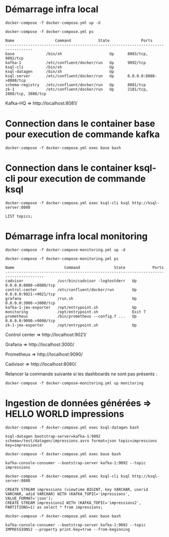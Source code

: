 # Démarrage infra local

```
docker-compose -f docker-compose.yml up -d

docker-compose -f docker-compose.yml ps

Name                  Command            State              Ports
----------------------------------------------------------------------------------
base              /bin/sh                     Up      8083/tcp, 9092/tcp
kafka-1           /etc/confluent/docker/run   Up      9092/tcp
ksql-cli          /bin/sh                     Up
ksql-datagen      /bin/sh                     Up
ksql-server       /etc/confluent/docker/run   Up      0.0.0.0:8088->8088/tcp
schema-registry   /etc/confluent/docker/run   Up      8081/tcp
zk-1              /etc/confluent/docker/run   Up      2181/tcp, 2888/tcp, 3888/tcp
```

Kafka-HQ => http://localhost:8081/


# Connection dans le container base pour execution de commande kafka

```
docker-compose -f docker-compose.yml exec base bash
```

# Connection dans le container ksql-cli pour execution de commande ksql

```
docker-compose -f docker-compose.yml exec ksql-cli ksql http://ksql-server:8088

LIST topics;
```

# Démarrage infra local monitoring

```
docker-compose -f docker-compose-monitoring.yml up -d

docker-compose -f docker-compose-monitoring.yml ps

Name                      Command               State            Ports
---------------------------------------------------------------------------------------
cadvisor               /usr/bin/cadvisor -logtostderr   Up       0.0.0.0:8080->8080/tcp
control-center         /etc/confluent/docker/run        Up       0.0.0.0:9021->9021/tcp
grafana                /run.sh                          Up       0.0.0.0:3000->3000/tcp
kafka-1-jmx-exporter   /opt/entrypoint.sh               Up
monitoring             /opt/entrypoint.sh               Exit 7
prometheus             /bin/prometheus --config.f ...   Up       0.0.0.0:9090->9090/tcp
zk-1-jmx-exporter      /opt/entrypoint.sh               Up
```

Control center => http://localhost:9021/

Grafana => http://localhost:3000/

Prometheus => http://localhost:9090/

Cadvisor => http://localhost:8080/


Relancer la commande suivante si les dashboards ne sont pas présents :

```
docker-compose -f docker-compose-monitoring.yml up monitoring
```

# Ingestion de données générées => HELLO WORLD impressions

```
docker-compose -f docker-compose.yml exec ksql-datagen bash

ksql-datagen bootstrap-server=kafka-1:9092 schema=/test/datagen/impressions.avro format=json topic=impressions key=impressionid
```

```
docker-compose -f docker-compose.yml exec base bash

kafka-console-consumer --bootstrap-server kafka-1:9092 --topic impressions
```

```
docker-compose -f docker-compose.yml exec ksql-cli ksql http://ksql-server:8088

CREATE STREAM impressions (viewtime BIGINT, key VARCHAR, userid VARCHAR, adid VARCHAR) WITH (KAFKA_TOPIC='impressions', VALUE_FORMAT='json');
CREATE STREAM impressions2 WITH (KAFKA_TOPIC='impressions2', PARTITIONS=1) as select * from impressions;
```

```
docker-compose -f docker-compose.yml exec base bash

kafka-console-consumer --bootstrap-server kafka-1:9092 --topic IMPRESSIONS2 --property print.key=true --from-beginning
```
